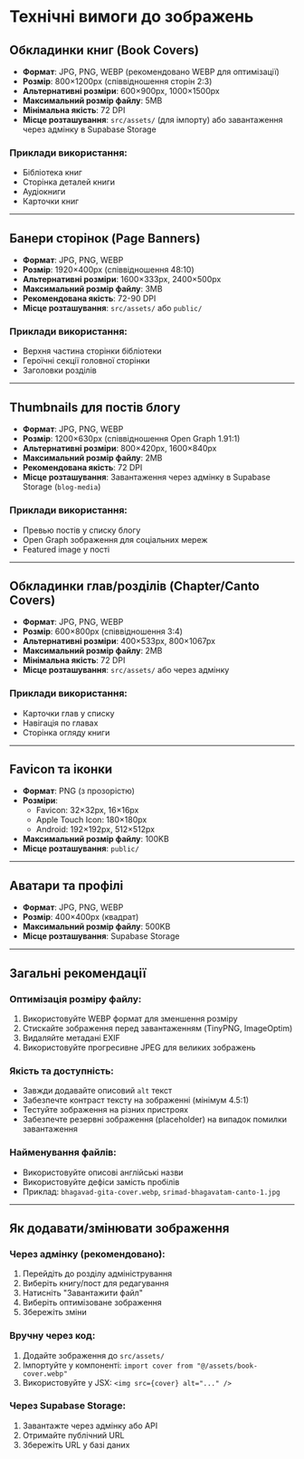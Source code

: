 # Технічні вимоги до зображень

## Обкладинки книг (Book Covers)
- **Формат**: JPG, PNG, WEBP (рекомендовано WEBP для оптимізації)
- **Розмір**: 800×1200px (співвідношення сторін 2:3)
- **Альтернативні розміри**: 600×900px, 1000×1500px
- **Максимальний розмір файлу**: 5MB
- **Мінімальна якість**: 72 DPI
- **Місце розташування**: `src/assets/` (для імпорту) або завантаження через адмінку в Supabase Storage

### Приклади використання:
- Бібліотека книг
- Сторінка деталей книги
- Аудіокниги
- Карточки книг

---

## Банери сторінок (Page Banners)
- **Формат**: JPG, PNG, WEBP
- **Розмір**: 1920×400px (співвідношення 48:10)
- **Альтернативні розміри**: 1600×333px, 2400×500px
- **Максимальний розмір файлу**: 3MB
- **Рекомендована якість**: 72-90 DPI
- **Місце розташування**: `src/assets/` або `public/`

### Приклади використання:
- Верхня частина сторінки бібліотеки
- Героїчні секції головної сторінки
- Заголовки розділів

---

## Thumbnails для постів блогу
- **Формат**: JPG, PNG, WEBP
- **Розмір**: 1200×630px (співвідношення Open Graph 1.91:1)
- **Альтернативні розміри**: 800×420px, 1600×840px
- **Максимальний розмір файлу**: 2MB
- **Рекомендована якість**: 72 DPI
- **Місце розташування**: Завантаження через адмінку в Supabase Storage (`blog-media`)

### Приклади використання:
- Превью постів у списку блогу
- Open Graph зображення для соціальних мереж
- Featured image у пості

---

## Обкладинки глав/розділів (Chapter/Canto Covers)
- **Формат**: JPG, PNG, WEBP
- **Розмір**: 600×800px (співвідношення 3:4)
- **Альтернативні розміри**: 400×533px, 800×1067px
- **Максимальний розмір файлу**: 2MB
- **Мінімальна якість**: 72 DPI
- **Місце розташування**: `src/assets/` або через адмінку

### Приклади використання:
- Карточки глав у списку
- Навігація по главах
- Сторінка огляду книги

---

## Favicon та іконки
- **Формат**: PNG (з прозорістю)
- **Розміри**: 
  - Favicon: 32×32px, 16×16px
  - Apple Touch Icon: 180×180px
  - Android: 192×192px, 512×512px
- **Максимальний розмір файлу**: 100KB
- **Місце розташування**: `public/`

---

## Аватари та профілі
- **Формат**: JPG, PNG, WEBP
- **Розмір**: 400×400px (квадрат)
- **Максимальний розмір файлу**: 500KB
- **Місце розташування**: Supabase Storage

---

## Загальні рекомендації

### Оптимізація розміру файлу:
1. Використовуйте WEBP формат для зменшення розміру
2. Стискайте зображення перед завантаженням (TinyPNG, ImageOptim)
3. Видаляйте метадані EXIF
4. Використовуйте прогресивне JPEG для великих зображень

### Якість та доступність:
- Завжди додавайте описовий `alt` текст
- Забезпечте контраст тексту на зображенні (мінімум 4.5:1)
- Тестуйте зображення на різних пристроях
- Забезпечте резервні зображення (placeholder) на випадок помилки завантаження

### Найменування файлів:
- Використовуйте описові англійські назви
- Використовуйте дефіси замість пробілів
- Приклад: `bhagavad-gita-cover.webp`, `srimad-bhagavatam-canto-1.jpg`

---

## Як додавати/змінювати зображення

### Через адмінку (рекомендовано):
1. Перейдіть до розділу адміністрування
2. Виберіть книгу/пост для редагування
3. Натисніть "Завантажити файл"
4. Виберіть оптимізоване зображення
5. Збережіть зміни

### Вручну через код:
1. Додайте зображення до `src/assets/`
2. Імпортуйте у компоненті: `import cover from "@/assets/book-cover.webp"`
3. Використовуйте у JSX: `<img src={cover} alt="..." />`

### Через Supabase Storage:
1. Завантажте через адмінку або API
2. Отримайте публічний URL
3. Збережіть URL у базі даних
